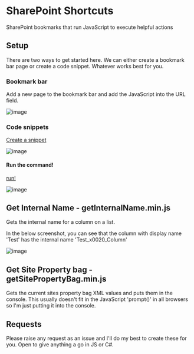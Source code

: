 # SharePoint Shortcuts
SharePoint bookmarks that run JavaScript to execute helpful actions 

## Setup 

There are two ways to get started here. We can either create a bookmark bar page or create a code snippet. Whatever works best for you. 

### Bookmark bar
Add a new page to the bookmark bar and add the JavaScript into the URL field.

![image](https://github.com/A-Murchison/SharePoint-Shortcuts/assets/17418214/38d21787-ab2c-499a-a66b-51daffbbb061)

### Code snippets
[Create a snippet](https://learn.microsoft.com/en-us/microsoft-edge/devtools-guide-chromium/javascript/snippets#create-a-new-snippet)

![image](https://github.com/A-Murchison/SharePoint-shortcuts/assets/17418214/85ecaf8b-4eb6-4584-af88-a185d4c2fcfc)

#### Run the command!

[run!](https://learn.microsoft.com/en-us/microsoft-edge/devtools-guide-chromium/javascript/snippets#run-a-snippet-from-the-sources-tool)

![image](https://github.com/A-Murchison/SharePoint-shortcuts/assets/17418214/5986a3ea-ebd3-406d-9c77-f25f321cc92c)


## Get Internal Name - getInternalName.min.js
Gets the internal name for a column on a list. 

In the below screenshot, you can see that the column with display name 'Test' has the internal name 'Test_x0020_Column'

![image](https://github.com/A-Murchison/SharePoint-Shortcuts/assets/17418214/b1d4904e-e217-4523-894a-f807abfca80e)

## Get Site Property bag - getSitePropertyBag.min.js
Gets the current sites property bag XML values and puts them in the console. This usually doesn't fit in the JavaScript 'prompt()' in all browsers so I'm just putting it into the console. 

## Requests
Please raise any request as an issue and I'll do my best to create these for you. Open to give anything a go in JS or C#. 

